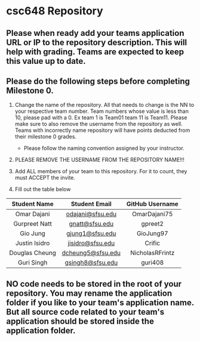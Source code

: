 # csc648 Repository

## Please when ready add your teams application URL or IP to the repository description. This will help with grading. Teams are expected to keep this value up to date.

## Please do the following steps before completing Milestone 0.
1. Change the name of the repository. All that needs to change is the NN to your respective team number. Team numbers whose value is less than 10, please pad with a 0. Ex team 1 is Team01 team 11 is Team11. Please make sure to also remove the username from the repository as well. Teams with incorrectly name repository will have points deducted from their milestone 0 grades.
      - Please follow the naming convention assigned by your instructor.

1. PLEASE REMOVE THE USERNAME FROM THE REPOSITORY NAME!!!

2. Add ALL members of your team to this repository. For it to count, they must ACCEPT the invite.

3. Fill out the table below


| Student Name | Student Email | GitHub Username |
|    :---:     |     :---:     |     :---:       |
| Omar Dajani   |          odajani@sfsu.edu     |           OmarDajani75      |
| Gurpreet Natt    |         gnatt@sfsu.edu      |       gpreet2          |
| Gio Jung      |      gjung1@sfsu.edu         |          GioJung97       |
| Justin Isidro      |       jisidro@sfsu.edu        |        Crific         |
| Douglas Cheung   |       dcheung5@sfsu.edu        |       NicholasRFrintz          |
| Guri Singh     |        gsingh8@sfsu.edu       |         guri408        |

## NO code needs to be stored in the root of your repository. You may rename the application folder if you like to your team's application name. But all source code related to your team's application should be stored inside the application folder.
